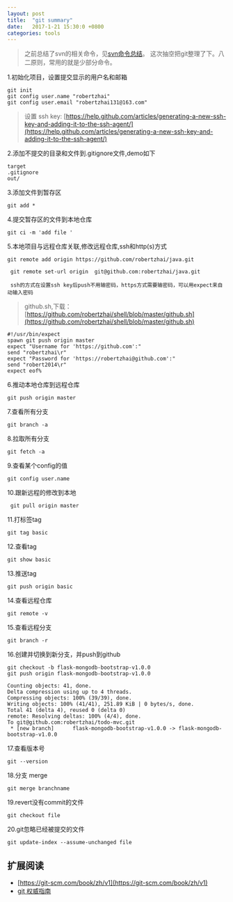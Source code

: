 ```yaml
---
layout: post
title:  "git summary"
date:   2017-1-21 15:30:0 +0800
categories: tools
---
```

    
> 之前总结了svn的相关命令，见[svn命令总结](https://robertzhai.github.io/tools/2016/12/02/tools-svn-summary.html)。
> 这次抽空把git整理了下。八二原则，常用的就是少部分命令。

1.初始化项目，设置提交显示的用户名和邮箱

	git init
	git config user.name "robertzhai"
 	git config user.email "robertzhai131@163.com"
>设置 ssh key: [https://help.github.com/articles/generating-a-new-ssh-key-and-adding-it-to-the-ssh-agent/](https://help.github.com/articles/generating-a-new-ssh-key-and-adding-it-to-the-ssh-agent/)

2.添加不提交的目录和文件到.gitignore文件,demo如下

	target
	.gitignore
	out/
3.添加文件到暂存区

	git add *
	
4.提交暂存区的文件到本地仓库

	git ci -m 'add file '
	
5.本地项目与远程仓库关联,修改远程仓库,ssh和http(s)方式

	git remote add origin https://github.com/robertzhai/java.git
	
	 git remote set-url origin  git@github.com:robertzhai/java.git
	 
	 ssh的方式在设置ssh key后push不用输密码，https方式需要输密码，可以用expect来自动输入密码
>github.sh,下载：[https://github.com/robertzhai/shell/blob/master/github.sh](https://github.com/robertzhai/shell/blob/master/github.sh) 
>
	#!/usr/bin/expect
	spawn git push origin master
	expect "Username for 'https://github.com':"
	send "robertzhai\r"
	expect "Password for 'https://robertzhai@github.com':"
	send "robert2014\r"
	expect eof%
	
6.推动本地仓库到远程仓库

	git push origin master
	
7.查看所有分支

	git branch -a
	
8.拉取所有分支

	git fetch -a
	
9.查看某个config的值

	git config user.name
	
10.跟新远程的修改到本地

	 git pull origin master

11.打标签tag

	git tag basic
	
12.查看tag

	git show basic
	
13.推送tag

	git push origin basic
	
14.查看远程仓库 
 
	git remote -v

15.查看远程分支

	git branch -r
	
16.创建并切换到新分支，并push到github

	git checkout -b flask-mongodb-bootstrap-v1.0.0
	git push origin flask-mongodb-bootstrap-v1.0.0
	
	Counting objects: 41, done.
	Delta compression using up to 4 threads.
	Compressing objects: 100% (39/39), done.
	Writing objects: 100% (41/41), 251.89 KiB | 0 bytes/s, done.
	Total 41 (delta 4), reused 0 (delta 0)
	remote: Resolving deltas: 100% (4/4), done.
	To git@github.com:robertzhai/todo-mvc.git
	 * [new branch]      flask-mongodb-bootstrap-v1.0.0 -> flask-mongodb-bootstrap-v1.0.0
	
17.查看版本号
	
	git --version
	
18.分支 merge

	git merge branchname
	
19.revert没有commit的文件

    git checkout file
	
20.git忽略已经被提交的文件

    git update-index --assume-unchanged file

## 扩展阅读
* [https://git-scm.com/book/zh/v1](https://git-scm.com/book/zh/v1)  
* [git 权威指南](https://pan.baidu.com/s/1kV5COab)

	

	


